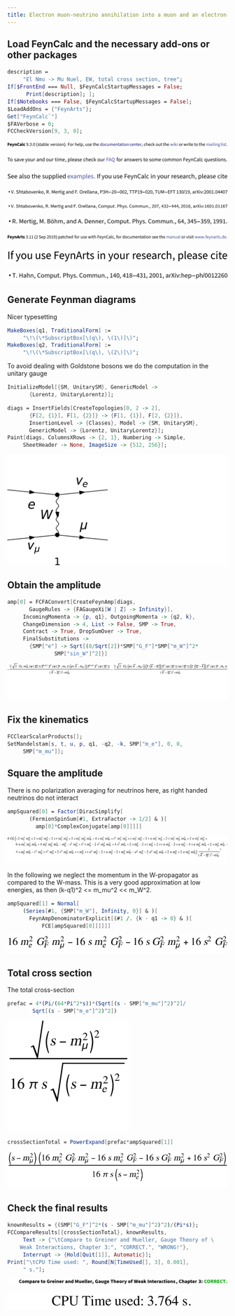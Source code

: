 ```yaml
---
title: Electron muon-neutrino annihilation into a muon and an electron-neutrino
---
```



## Load FeynCalc and the necessary add-ons or other packages

```mathematica
description = 
     "El Nmu -> Mu Nuel, EW, total cross section, tree"; 
If[$FrontEnd === Null, $FeynCalcStartupMessages = False; 
      Print[description]; ]; 
If[$Notebooks === False, $FeynCalcStartupMessages = False]; 
$LoadAddOns = {"FeynArts"}; 
Get["FeynCalc`"]
$FAVerbose = 0; 
FCCheckVersion[9, 3, 0]; 
```

![0qnnh03rto7wq](img/0qnnh03rto7wq.svg)

![02tqcun616cas](img/02tqcun616cas.svg)

![0j973yme4iv1e](img/0j973yme4iv1e.svg)

![1gj07ff4c9vo9](img/1gj07ff4c9vo9.svg)

![0yl3w9146i37j](img/0yl3w9146i37j.svg)

![173evn30flup4](img/173evn30flup4.svg)

![1qo4z5not0lhy](img/1qo4z5not0lhy.svg)

![0liutpchexhmt](img/0liutpchexhmt.svg)

![145baygm4jppw](img/145baygm4jppw.svg)

## Generate Feynman diagrams

Nicer typesetting

```mathematica
MakeBoxes[q1, TraditionalForm] := 
     "\!\(\*SubscriptBox[\(q\), \(1\)]\)"; 
MakeBoxes[q2, TraditionalForm] := 
     "\!\(\*SubscriptBox[\(q\), \(2\)]\)"; 
```

To avoid dealing with Goldstone bosons we do  the computation in the unitary gauge

```mathematica
InitializeModel[{SM, UnitarySM}, GenericModel -> 
       {Lorentz, UnitaryLorentz}]; 
```

```mathematica
diags = InsertFields[CreateTopologies[0, 2 -> 2], 
       {F[2, {1}], F[1, {2}]} -> {F[1, {1}], F[2, {2}]}, 
       InsertionLevel -> {Classes}, Model -> {SM, UnitarySM}, 
       GenericModel -> {Lorentz, UnitaryLorentz}]; 
Paint[diags, ColumnsXRows -> {2, 1}, Numbering -> Simple, 
     SheetHeader -> None, ImageSize -> {512, 256}]; 
```

![1ln56t954awqf](img/1ln56t954awqf.svg)

## Obtain the amplitude

```mathematica
amp[0] = FCFAConvert[CreateFeynAmp[diags, 
       GaugeRules -> {FAGaugeXi[W | Z] -> Infinity}], 
     IncomingMomenta -> {p, q1}, OutgoingMomenta -> {q2, k}, 
     ChangeDimension -> 4, List -> False, SMP -> True, 
     Contract -> True, DropSumOver -> True, 
     FinalSubstitutions -> 
       {SMP["e"] -> Sqrt[(8/Sqrt[2])*SMP["G_F"]*SMP["m_W"]^2*
               SMP["sin_W"]^2]}]
```

![0q9hrkiuj6xce](img/0q9hrkiuj6xce.svg)

## Fix the kinematics

```mathematica
FCClearScalarProducts[]; 
SetMandelstam[s, t, u, p, q1, -q2, -k, SMP["m_e"], 0, 0, 
     SMP["m_mu"]]; 
```

## Square the amplitude

There is no polarization averaging for neutrinos here, as right handed neutrinos do not interact

```mathematica
ampSquared[0] = Factor[DiracSimplify[
       (FermionSpinSum[#1, ExtraFactor -> 1/2] & )[
         amp[0]*ComplexConjugate[amp[0]]]]]
```

![0wc3du9yttix2](img/0wc3du9yttix2.svg)

In the following we neglect the momentum in the W-propagator as compared to the W-mass. This is a very good approximation at low energies, as then (k-q1)^2  <= m_mu^2 << m_W^2.

```mathematica
ampSquared[1] = Normal[
     (Series[#1, {SMP["m_W"], Infinity, 0}] & )[
       FeynAmpDenominatorExplicit[(#1 /. {k - q1 -> 0} & )[
           FCE[ampSquared[0]]]]]]
```

![1kcf6latg8he3](img/1kcf6latg8he3.svg)

## Total cross section

The total cross-section 

```mathematica
prefac = 4*(Pi/(64*Pi^2*s))*(Sqrt[(s - SMP["m_mu"]^2)^2]/
        Sqrt[(s - SMP["m_e"]^2)^2])
```

![0a2qe9fq3kjib](img/0a2qe9fq3kjib.svg)

```mathematica
crossSectionTotal = PowerExpand[prefac*ampSquared[1]]
```

![1bgoo5uu9e5kq](img/1bgoo5uu9e5kq.svg)

## Check the final results

```mathematica
knownResults = {(SMP["G_F"]^2*(s - SMP["m_mu"]^2)^2)/(Pi*s)}; 
FCCompareResults[{crossSectionTotal}, knownResults, 
     Text -> {"\tCompare to Greiner and Mueller, Gauge Theory of \
    Weak Interactions, Chapter 3:", "CORRECT.", "WRONG!"}, 
     Interrupt -> {Hold[Quit[1]], Automatic}]; 
Print["\tCPU Time used: ", Round[N[TimeUsed[], 3], 0.001], 
     " s."]; 
```

![1azloqyo538vk](img/1azloqyo538vk.svg)

![03trej0mp7a4e](img/03trej0mp7a4e.svg)